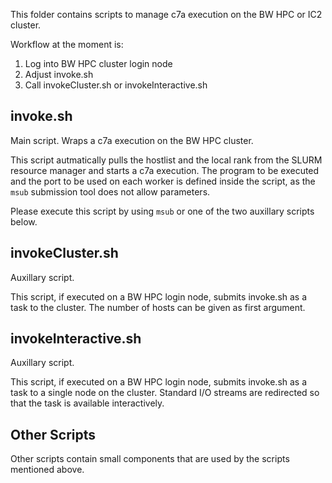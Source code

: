 This folder contains scripts to manage c7a execution on the BW HPC or IC2 cluster.

Workflow at the moment is: 

 1. Log into BW HPC cluster login node
 1. Adjust invoke.sh
 2. Call invokeCluster.sh or invokeInteractive.sh

## invoke.sh

Main script. Wraps a c7a execution on the BW HPC cluster. 

This script autmatically pulls the hostlist and the local rank from the SLURM resource manager and starts a c7a execution. The program to be executed and the port to be used on each worker is defined inside the script, as the `msub` submission tool does not allow parameters. 

Please execute this script by using `msub` or one of the two auxillary scripts below.

## invokeCluster.sh

Auxillary script. 

This script, if executed on a BW HPC login node, submits invoke.sh as a task to the cluster. The number of hosts can be given as first argument. 

## invokeInteractive.sh

Auxillary script.

This script, if executed on a BW HPC login node, submits invoke.sh as a task to a single node on the cluster. Standard I/O streams are redirected so that the task is available interactively. 

## Other Scripts

Other scripts contain small components that are used by the scripts mentioned above. 
